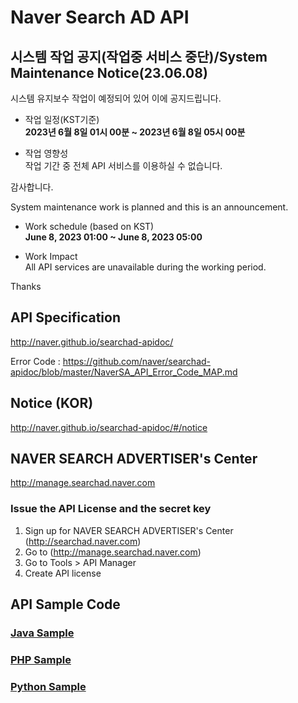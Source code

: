 # Naver Search AD API

## 시스템 작업 공지(작업중 서비스 중단)/System Maintenance Notice(23.06.08)

시스템 유지보수 작업이 예정되어 있어 이에 공지드립니다.<br>

* 작업 일정(KST기준) <br>
**2023년 6월 8일 01시 00분 ~ 2023년 6월 8일 05시 00분**

* 작업 영향성 <br>
작업 기간 중 전체 API 서비스를 이용하실 수 없습니다.<br>

감사합니다.

System maintenance work is planned and this is an announcement.<br>

* Work schedule (based on KST) <br>
**June 8, 2023 01:00 ~ June 8, 2023 05:00**

* Work Impact <br>
All API services are unavailable during the working period.<br>

Thanks

## API Specification
http://naver.github.io/searchad-apidoc/

Error Code : https://github.com/naver/searchad-apidoc/blob/master/NaverSA_API_Error_Code_MAP.md

## Notice (KOR)
http://naver.github.io/searchad-apidoc/#/notice

## NAVER SEARCH ADVERTISER's Center
http://manage.searchad.naver.com

### Issue the API License and the secret key

1. Sign up for NAVER SEARCH ADVERTISER's Center (http://searchad.naver.com)
2. Go to (http://manage.searchad.naver.com)
3. Go to Tools > API Manager
4. Create API license


## API Sample Code

### [Java Sample](java-sample)
### [PHP Sample](php-sample)
### [Python Sample](python-sample)
